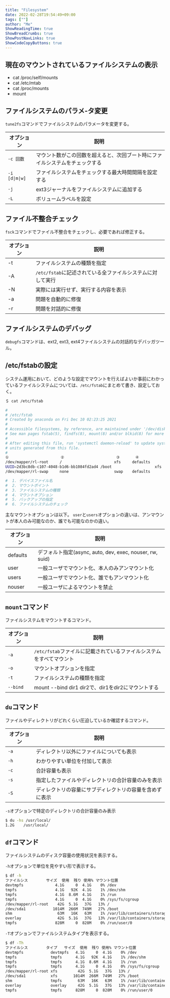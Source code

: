 ```yaml
---
title: "Filesystem"
date: 2022-02-28T19:54:49+09:00
tags: [""] 
author: "Me"
ShowReadingTime: true
ShowBreadCrumbs: true
ShowPostNavLinks: true
ShowCodeCopyButtons: true
---
```


## 現在のマウントされているファイルシステムの表示

- cat /proc/self/mounts
- cat /etc/mtab
- cat /proc/mounts
- mount

## ファイルシステムのパラメ-タ変更

`tune2fs`コマンドでファイルシステムのパラメータを変更する。

|オプション|説明|
|-|-|
|`-c 回数`|マウント数がこの回数を超えると、次回ブート時にファイルシステムをチェックする|
|`-i [d\|m\|w]`|ファイルシステムをチェックする最大時間間隔を設定する|
|`-j`|ext3ジャーナルをファイルシステムに追加する|
|`-L`|ボリュームラベルを設定|

## ファイル不整合チェック

`fsck`コマンドでファイル不整合をチェックし、必要であれば修正する。

|オプション|説明|
|-|-|
|-t|ファイルシステムの種類を指定|
|-A|`/etc/fstab`に記述されている全ファイルシステムに対して実行|
|-N|実際には実行せず、実行する内容を表示|
|-a|問題を自動的に修復|
|-r|問題を対話的に修復|

## ファイルシステムのデバッグ

`debugfs`コマンドは、ext2, ext3, ext4ファイルシステムの対話的なデバッガツール。

## /etc/fstabの設定

システム運用において、どのような設定でマウントを行えばよいか事前にわかっているファイルシステムについては、`/etc/fstab`にまとめて書き、設定しておく。

```bash
＄ cat /etc/fstab 

#
# /etc/fstab
# Created by anaconda on Fri Dec 10 02:23:25 2021
#
# Accessible filesystems, by reference, are maintained under '/dev/disk/'.
# See man pages fstab(5), findfs(8), mount(8) and/or blkid(8) for more info.
#
# After editing this file, run 'systemctl daemon-reload' to update systemd
# units generated from this file.
#
①                       ②                       ③       ④            ⑤⑥
/dev/mapper/rl-root     /                       xfs     defaults        0 0
UUID=2d3bc8db-c107-4048-b1d6-bb1084fd2ad4 /boot                   xfs     defaults        0 0
/dev/mapper/rl-swap     none                    swap    defaults        0 0

#  1. デバイスファイル名
#  2. マウントポイント
#  3. ファイルシステムの種類
#  4. マウントオプション
#  5. バックアップの指定
#  6. ファイルシステムのチェック
```

主なマウントオプションは以下。
`user`と`users`オプションの違いは、アンマウントが本人のみ可能なのか、誰でも可能なのかの違い。

|オプション|説明|
|-|-|
|defaults|デフォルト指定(async, auto, dev, exec, nouser, rw, suid)|
|user|一般ユーザでマウント化、本人のみアンマウント化|
|users|一般ユーザでマウント化、誰でもアンマウント化|
|nouser|一般ユーザによるマウントを禁止|

## `mount`コマンド

ファイルシステムをマウントするコマンド。

|オプション|説明|
|-|-|
|`-a`|`/etc/fstab`ファイルに記載されているファイルシステムをすべてマウント|
|`-o`|マウントオプションを指定|
|`-t`|ファイルシステムの種類を指定|
|`--bind`|mount --bind dir1 dir2で、dir1をdir2にマウントする|

## `du`コマンド

ファイルやディレクトリがどれくらい圧迫しているか確認するコマンド。

|オプション|説明|
|-|-|
|`-a`|ディレクトリ以外にファイルについても表示|
|`-h`|わかりやすい単位を付加して表示|
|`-c`|合計容量も表示|
|`-s`|指定したファイルやディレクトリの合計容量のみを表示|
|`-S`|ディレクトリの容量にサブディレクトリの容量を含めずに表示|

`-s`オプションで特定のディレクトリの合計容量のみ表示

```bash
$ du -hs /usr/local/
1.2G    /usr/local/
```

## `df`コマンド

ファイルシステムのディスク容量の使用状況を表示する。

`-h`オプションで単位を見やすい形で表示する。

```bash
$ df -h
ファイルシス        サイズ  使用  残り 使用% マウント位置
devtmpfs              4.1G     0  4.1G    0% /dev
tmpfs                 4.1G   92K  4.1G    1% /dev/shm
tmpfs                 4.1G  8.6M  4.1G    1% /run
tmpfs                 4.1G     0  4.1G    0% /sys/fs/cgroup
/dev/mapper/rl-root    42G  5.1G   37G   13% /
/dev/sda1            1014M  266M  749M   27% /boot
shm                    63M   16K   63M    1% /var/lib/containers/storage/overlay-containers/c1dd7b14474af00f593825267e2d53970ffd73ca3910ceca8b1d376cc13da57c/userdata/shm
overlay                42G  5.1G   37G   13% /var/lib/containers/storage/overlay/79131ae2b42d3e42a6e041b3a365832ea276b2efbe76cd3f3e38441e7c745312/merged
tmpfs                 828M     0  828M    0% /run/user/0
```

`-T`オプションでファイルシステムタイプを表示する。

```bash
$ df -Th
ファイルシス        タイプ   サイズ  使用  残り 使用% マウント位置
devtmpfs            devtmpfs   4.1G     0  4.1G    0% /dev
tmpfs               tmpfs      4.1G   92K  4.1G    1% /dev/shm
tmpfs               tmpfs      4.1G  8.6M  4.1G    1% /run
tmpfs               tmpfs      4.1G     0  4.1G    0% /sys/fs/cgroup
/dev/mapper/rl-root xfs         42G  5.1G   37G   13% /
/dev/sda1           xfs       1014M  266M  749M   27% /boot
shm                 tmpfs       63M   16K   63M    1% /var/lib/containers/storage/overlay-containers/c1dd7b14474af00f593825267e2d53970ffd73ca3910ceca8b1d376cc13da57c/userdata/shm
overlay             overlay     42G  5.1G   37G   13% /var/lib/containers/storage/overlay/79131ae2b42d3e42a6e041b3a365832ea276b2efbe76cd3f3e38441e7c745312/merged
tmpfs               tmpfs      828M     0  828M    0% /run/user/0
```
